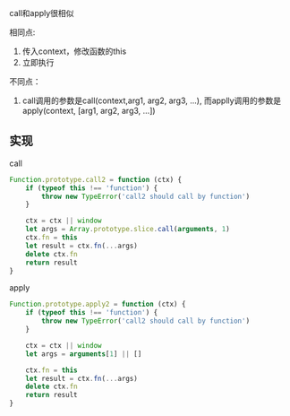 call和apply很相似  

相同点:
1. 传入context，修改函数的this
2. 立即执行

不同点：
1. call调用的参数是call(context,arg1, arg2, arg3, ...), 而applly调用的参数是apply(context, [arg1, arg2, arg3, ...])  

## 实现  

call

```javascript
Function.prototype.call2 = function (ctx) {
    if (typeof this !== 'function') {
        throw new TypeError('call2 should call by function')
    }

    ctx = ctx || window
    let args = Array.prototype.slice.call(arguments, 1)
    ctx.fn = this
    let result = ctx.fn(...args)
    delete ctx.fn
    return result
}
```

apply  

```javascript
Function.prototype.apply2 = function (ctx) {
    if (typeof this !== 'function') {
        throw new TypeError('call2 should call by function')
    }

    ctx = ctx || window
    let args = arguments[1] || []

    ctx.fn = this
    let result = ctx.fn(...args)
    delete ctx.fn
    return result
}
```